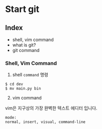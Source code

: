 # Start git

## Index

- shell, vim command
- what is git?
- git command

### Shell, Vim Command

1. shell `command` 명령

```shell
$ cd dev
$ mv main.py bin
```

2. vim command

vim은 지구상의 가장 완벽한 텍스트 에디터 입니다.

```text
mode:
normal, insert, visual, command-line
```
